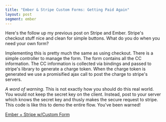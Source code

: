 ```yaml
---
title: "Ember & Stripe Custom Forms: Getting Paid Again"
layout: post
segment: ember
---
```


Here's the follow up my previous post on Stripe and Ember. Stripe's
checkout stuff nice and clean for simple buttons. What do you do when
you need your own form?

Implementing this is pretty much the same as using checkout. There is
a simple controller to manage the form. The form contains all the CC
information. The CC information is collected via bindings and passed
to stripe's library to generate a charge token. When the charge token
is generated we use a promisified ajax call to post the charge to
stripe's servers.

_A word of warning._ This is not exactly how you should do this real
world. You would not keep the secret key on the client. Instead, post
to your server which knows the secret key and thusly makes the secure
request to stripe. This code is like this to demo the entire flow.
You've been warned!

<a class="jsbin-embed" href="http://jsbin.com/umabin/4/embed?live">Ember + Stripe w/Custom Form</a>
<script src="http://static.jsbin.com/js/embed.js"></script>
